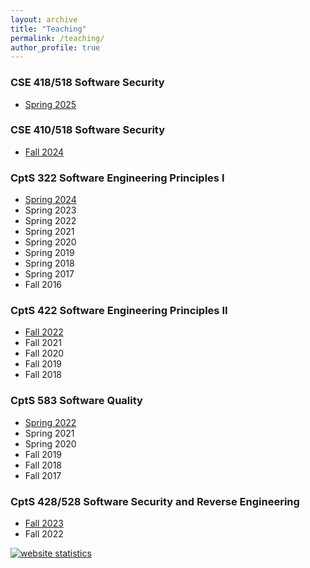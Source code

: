 ```yaml
---
layout: archive
title: "Teaching"
permalink: /teaching/
author_profile: true
---
```


### CSE 418/518 Software Security
* [Spring 2025](https://chapering.github.io/teaching/cse418518)

### CSE 410/518 Software Security
* [Fall 2024](https://chapering.github.io/teaching/cse410518)

### CptS 322 Software Engineering Principles I
* [Spring 2024](https://chapering.github.io/teaching/cpts322)
* Spring 2023
* Spring 2022
* Spring 2021
* Spring 2020
* Spring 2019
* Spring 2018
* Spring 2017 
* Fall 2016

### CptS 422 Software Engineering Principles II
* [Fall 2022](https://chapering.github.io/teaching/cpts422)
* Fall 2021
* Fall 2020 
* Fall 2019 
* Fall 2018 

### CptS 583 Software Quality
* [Spring 2022](https://chapering.github.io/teaching/cpts583)
* Spring 2021
* Spring 2020
* Fall 2019
* Fall 2018
* Fall 2017

### CptS 428/528 Software Security and Reverse Engineering
* [Fall 2023](https://chapering.github.io/teaching/cpts4528)
* Fall 2022

<script type="text/javascript">
var sc_project=10604826; 
var sc_invisible=1; 
var sc_security="10996eea"; 
var scJsHost = (("https:" == document.location.protocol) ?
"https://secure." : "http://www.");
document.write("<sc"+"ript type='text/javascript' src='" +
scJsHost+
"statcounter.com/counter/counter.js'></"+"script>");
</script>
<noscript><div class="statcounter"><a title="website
statistics" href="http://statcounter.com/free-web-stats/"
target="_blank"><img class="statcounter"
src="http://c.statcounter.com/10604826/0/10996eea/1/"
alt="website statistics"></a></div></noscript>
